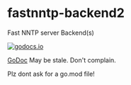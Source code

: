 # fastnntp-backend2
Fast NNTP server Backend(s)

[![godocs.io](http://godocs.io/github.com/byte-mug/fastnntp-backend2?status.svg)](http://godocs.io/github.com/byte-mug/fastnntp-backend2)

[GoDoc](https://byte-mug.github.io/pkg/github.com/byte-mug/fastnntp-backend2/index.html) May be stale. Don't complain.

Plz dont ask for a go.mod file!

